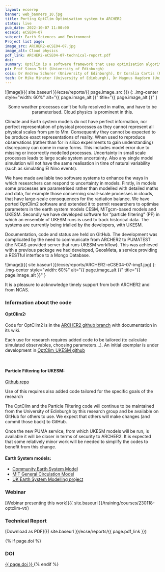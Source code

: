 ```yaml
---
layout: ecserep
banner: web_banners_10.jpg
title: Porting OptClim Optimisation system to ARCHER2 
status: live
pub_date: 2022-10-07 11:00:00
ecseid: eCSE04-07
subject: Earth Sciences and Environment
Project list page:
image_src: ARCHER2-eCSE04-07.jpg
image_alt: Cloud physics
pdf_link: ARCHER2-eCSE04-07-technical-report.pdf
doi: 
summary: OptClim is a software framework that uses optimisation algorithms to tune climate models. This project has enabled use of the OptClim software on ARCHER2, and enhanced the code to work with a wide range of models. This work will reduce the uncertainty in various climate and earth system models.
pi: Prof Simon Tett (University of Edinburgh)
cois: Dr Andrew Schurer (University of Edinburgh), Dr Coralia Cartis (University of Oxford), Dr Dan(i) Jones (British Antarctic Survey), Dr Maria Val Martin (University of Sheffield)
tech: Dr Mike Mineter (University of Edinburgh), Dr Magnus Hagdorn (University of Edinburgh) 
---
```




![image]({{ site.baseurl }}/ecse/reports/{{ page.image_src }})
{: .img-center style="width: 60%" alt="{{ page.image_alt }}" title="{{ page.image_alt }}" }

<p align="center">Some weather processes  can’t be fully resolved in maths, and have to be parameterised. Cloud physics is prominent in this.</p>



Climate and Earth system models do not have perfect information, nor perfect representation of physical processes as they cannot represent all physical scales from µm to Mm.  Consequently they cannot be expected to be produce exact representations of reality.  When used to reproduce observations (rather than for in silico experiments to gain understanding) discrepancy can come in many forms. This includes model error due to missing or incorrectly modelled processes. Uncertainty in small scale processes leads to large scale system uncertainty.  Also any single model simulation will not have the same realisation in time of natural variability (such as simulating El Nino events). 

We have made available two software systems to enhance the ways in which researchers can respond to uncertainty in models.  Firstly, in models some processes are parametrised rather than modelled with detailed maths and data, for example those concerning small-scale processes in clouds, that have large-scale consequences for the radiation balance. We have ported OptClim2 software and extended it to permit researchers to optimise parameters in the earth system models CESM, MITgcm-based models and UKESM.  Secondly  we have developed software for “particle filtering” (PF) in which an ensemble of UKESM runs is used to track historical data. The systems are currently being trialled by the developers, with UKESM. 

Documentation, code and status are held on GitHub. The development was complicated by the need to communicate from ARCHER2 to PUMATEST (the NCAS-provided server that runs UKESM workflow). This was achieved with a previous package we had developed, GeosMeta, a service providing a RESTful interface to a Mongo Database. 


![image]({{ site.baseurl }}/ecse/reports/ARCHER2-eCSE04-07-img1.jpg)
{: .img-center style="width: 60%" alt="{{ page.image_alt }}" title="{{ page.image_alt }}" }

It is a pleasure to acknowledge timely support from both ARCHER2 and from NCAS.

### Information about the code

#### OptClim2:

Code for OptClim2 is in the [ARCHER2 github branch](https://github.com/optclim/ModelOptimisation) with documentation in its wiki.

Each use for research requires added code to be tailored (to calculate simulated observables, choosing parameters...). An initial exemplar is under development in [OptClim_UKESM github](https://github.com/SimonTett/OptClim_UKESM)

<p>&nbsp;</p>

#### Particle Filtering for UKESM:
[Github repo](https://github.com/Climate-Particle-Filtering)
 
Use of this requires also added code tailored  for the specific goals of the research 

The OptClim and the Particle Filtering code will continue to be maintained from the University of Edinburgh by this research group and be available on GitHub for others to use. We expect that others will make changes (and commit those back) to GitHub. 

Once the new PUMA service, from which UKESM models will be run, is available it will be closer in terms of security to ARCHER2.  It is expected that some relatively minor work will be needed to simplify the codes to benefit from this change. 


#### Earth System models:

-	[Community Earth System Model]( https://www.cesm.ucar.edu/)
-	[MIT General Circulation Model]( http://paocweb.mit.edu/research-group/mitgcm)
-	[UK Earth System Modelling project]( https://ukesm.ac.uk/)


### Webinar

[Webinar presenting this work]({{ site.baseurl }}/training/courses/230118-optclim-vt/)

### Technical Report

[Download as PDF]({{ site.baseurl }}/ecse/reports/{{ page.pdf_link }}) 


{% if page.doi  %}
### DOI
  <a href="https://doi.org/{{ page.doi }}">
     {{ page.doi }}
  </a>
{% endif %}